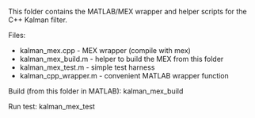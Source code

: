 This folder contains the MATLAB/MEX wrapper and helper scripts for the C++ Kalman filter.

Files:
- kalman_mex.cpp      - MEX wrapper (compile with mex)
- kalman_mex_build.m  - helper to build the MEX from this folder
- kalman_mex_test.m   - simple test harness
- kalman_cpp_wrapper.m - convenient MATLAB wrapper function

Build (from this folder in MATLAB):
    kalman_mex_build

Run test:
    kalman_mex_test
